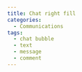 ```yaml
---
title: Chat right fill
categories:
  - Communications
tags:
  - chat bubble
  - text
  - message
  - comment
---
```


